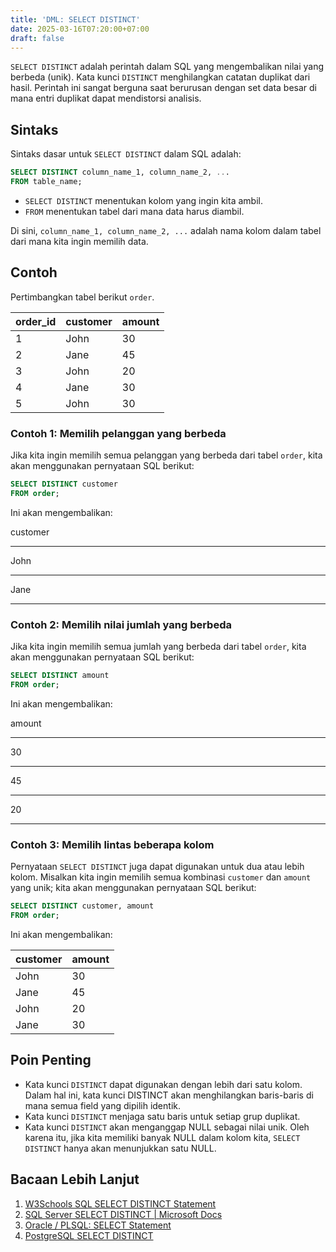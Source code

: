 ```yaml
---
title: 'DML: SELECT DISTINCT'
date: 2025-03-16T07:20:00+07:00
draft: false
---
```


`SELECT DISTINCT` adalah perintah dalam SQL yang mengembalikan nilai yang berbeda (unik). Kata kunci `DISTINCT` menghilangkan catatan duplikat dari hasil. Perintah ini sangat berguna saat berurusan dengan set data besar di mana entri duplikat dapat mendistorsi analisis.

## Sintaks

Sintaks dasar untuk `SELECT DISTINCT` dalam SQL adalah:

```sql
SELECT DISTINCT column_name_1, column_name_2, ...
FROM table_name;
```

- `SELECT DISTINCT` menentukan kolom yang ingin kita ambil.
- `FROM` menentukan tabel dari mana data harus diambil.

Di sini, `column_name_1, column_name_2, ...` adalah nama kolom dalam tabel dari mana kita ingin memilih data.

## Contoh

Pertimbangkan tabel berikut `order`.

| order_id | customer | amount |
| -------- | -------- | ------ |
| 1        | John     | 30     |
| 2        | Jane     | 45     |
| 3        | John     | 20     |
| 4        | Jane     | 30     |
| 5        | John     | 30     |

### Contoh 1: Memilih pelanggan yang berbeda

Jika kita ingin memilih semua pelanggan yang berbeda dari tabel `order`, kita akan menggunakan pernyataan SQL berikut:

```sql
SELECT DISTINCT customer
FROM order;
```

Ini akan mengembalikan:

customer

---

John

---

Jane

---

### Contoh 2: Memilih nilai jumlah yang berbeda

Jika kita ingin memilih semua jumlah yang berbeda dari tabel `order`, kita akan menggunakan pernyataan SQL berikut:

```sql
SELECT DISTINCT amount
FROM order;
```

Ini akan mengembalikan:

amount

---

30

---

45

---

20

---

### Contoh 3: Memilih lintas beberapa kolom

Pernyataan `SELECT DISTINCT` juga dapat digunakan untuk dua atau lebih kolom. Misalkan kita ingin memilih semua kombinasi `customer` dan `amount` yang unik; kita akan menggunakan pernyataan SQL berikut:

```sql
SELECT DISTINCT customer, amount
FROM order;
```

Ini akan mengembalikan:

| customer | amount |
| -------- | ------ |
| John     | 30     |
| Jane     | 45     |
| John     | 20     |
| Jane     | 30     |

## Poin Penting

- Kata kunci `DISTINCT` dapat digunakan dengan lebih dari satu kolom. Dalam hal ini, kata kunci DISTINCT akan menghilangkan baris-baris di mana semua field yang dipilih identik.
- Kata kunci `DISTINCT` menjaga satu baris untuk setiap grup duplikat.
- Kata kunci `DISTINCT` akan menganggap NULL sebagai nilai unik. Oleh karena itu, jika kita memiliki banyak NULL dalam kolom kita, `SELECT DISTINCT` hanya akan menunjukkan satu NULL.

## Bacaan Lebih Lanjut

1. [W3Schools SQL SELECT DISTINCT Statement](https://www.w3schools.com/sql/sql_distinct.asp)
2. [SQL Server SELECT DISTINCT | Microsoft Docs](https://docs.microsoft.com/en-us/sql/t-sql/queries/select-transact-sql?view=sql-server-ver15)
3. [Oracle / PLSQL: SELECT Statement](https://www.techonthenet.com/oracle/select.php)
4. [PostgreSQL SELECT DISTINCT](https://www.postgresqltutorial.com/postgresql-select-distinct/)
